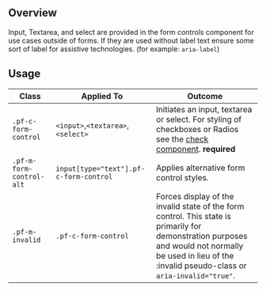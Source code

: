 ## Overview

Input, Textarea, and select are provided in the form controls component for use cases outside of forms. If they are used without label text ensure some sort of label for assistive technologies. (for example: `aria-label`)


## Usage

| Class | Applied To | Outcome |
| -- | -- | -- |
| `.pf-c-form-control` | `<input>`,`<textarea>`, `<select>` |  Initiates an input, textarea or select. For styling of checkboxes or Radios see the <a href="/components/Check/examples/">check component</a>. **required**  |
| `.pf-m-form-control-alt` | `input[type="text"].pf-c-form-control` |  Applies alternative form control styles. |
| `.pf-m-invalid` | `.pf-c-form-control` |  Forces display of the invalid state of the form control. This state is primarily for demonstration purposes and would not normally be used in lieu of the :invalid pseudo-class or `aria-invalid="true"`. |
